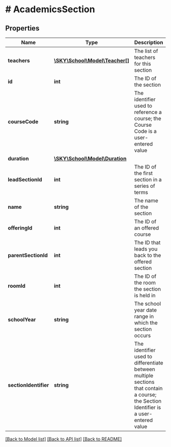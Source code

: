 # # AcademicsSection

## Properties

Name | Type | Description | Notes
------------ | ------------- | ------------- | -------------
**teachers** | [**\SKY\School\Model\Teacher[]**](Teacher.md) | The list of teachers for this section | [optional]
**id** | **int** | The ID of the section | [optional]
**courseCode** | **string** | The identifier used to reference a course; the Course Code is a user-entered value | [optional]
**duration** | [**\SKY\School\Model\Duration**](Duration.md) |  | [optional]
**leadSectionId** | **int** | The ID of the first section in a series of terms | [optional]
**name** | **string** | The name of the section | [optional]
**offeringId** | **int** | The ID of an offered course | [optional]
**parentSectionId** | **int** | The ID that leads you back to the offered section | [optional]
**roomId** | **int** | The ID of the room the section is held in | [optional]
**schoolYear** | **string** | The school year date range in which the section occurs | [optional]
**sectionIdentifier** | **string** | The identifier used to differentiate between multiple sections that contain a course; the Section Identifier is a user-entered value | [optional]

[[Back to Model list]](../../README.md#models) [[Back to API list]](../../README.md#endpoints) [[Back to README]](../../README.md)
